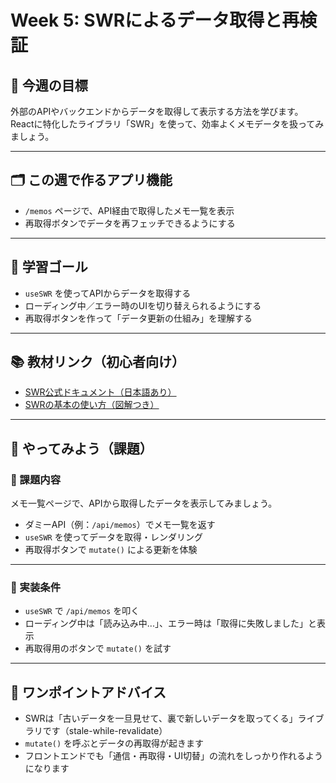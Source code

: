 # Week 5: SWRによるデータ取得と再検証

## 🔰 今週の目標
外部のAPIやバックエンドからデータを取得して表示する方法を学びます。  
Reactに特化したライブラリ「SWR」を使って、効率よくメモデータを扱ってみましょう。

---

## 🗂 この週で作るアプリ機能
- `/memos` ページで、API経由で取得したメモ一覧を表示
- 再取得ボタンでデータを再フェッチできるようにする

---

## 🎯 学習ゴール
- `useSWR` を使ってAPIからデータを取得する
- ローディング中／エラー時のUIを切り替えられるようにする
- 再取得ボタンを作って「データ更新の仕組み」を理解する

---

## 📚 教材リンク（初心者向け）
- [SWR公式ドキュメント（日本語あり）](https://swr.vercel.app/ja)
- [SWRの基本の使い方（図解つき）](https://qiita.com/Teradad41/items/ca0e8a1185344dbe49ce)

---

## 📝 やってみよう（課題）

### 🔹 課題内容
メモ一覧ページで、APIから取得したデータを表示してみましょう。

- ダミーAPI（例：`/api/memos`）でメモ一覧を返す
- `useSWR` を使ってデータを取得・レンダリング
- 再取得ボタンで `mutate()` による更新を体験

---

### 🔹 実装条件
- `useSWR` で `/api/memos` を叩く
- ローディング中は「読み込み中...」、エラー時は「取得に失敗しました」と表示
- 再取得用のボタンで `mutate()` を試す

---

## 💬 ワンポイントアドバイス
- SWRは「古いデータを一旦見せて、裏で新しいデータを取ってくる」ライブラリです（stale-while-revalidate）
- `mutate()` を呼ぶとデータの再取得が起きます
- フロントエンドでも「通信・再取得・UI切替」の流れをしっかり作れるようになります
